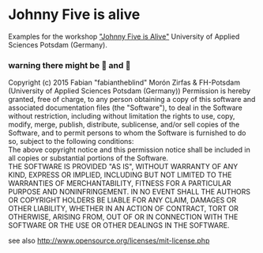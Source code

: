 Johnny Five is alive  
====================

Examples for the workshop ["Johnny Five is Alive"](https://incom.org/workspace/6174) University of Applied Sciences Potsdam (Germany).

### warning there might be 🐛 and 🐉  


Copyright (c)  2015 Fabian "fabiantheblind" Morón Zirfas & FH-Potsdam (University of Applied Sciences Potsdam (Germany))
Permission is hereby granted, free of charge, to any person obtaining a copy of this software and associated documentation files (the "Software"), to deal in the Software  without restriction, including without limitation the rights to use, copy, modify, merge, publish, distribute, sublicense, and/or sell copies of the Software, and to  permit persons to whom the Software is furnished to do so, subject to the following conditions:  
The above copyright notice and this permission notice shall be included in all copies or substantial portions of the Software.  
THE SOFTWARE IS PROVIDED "AS IS", WITHOUT WARRANTY OF ANY KIND, EXPRESS OR IMPLIED, INCLUDING BUT NOT LIMITED TO THE WARRANTIES OF MERCHANTABILITY, FITNESS FOR A  PARTICULAR PURPOSE AND NONINFRINGEMENT. IN NO EVENT SHALL THE AUTHORS OR COPYRIGHT HOLDERS BE LIABLE FOR ANY CLAIM, DAMAGES OR OTHER LIABILITY, WHETHER IN AN ACTION OF  CONTRACT, TORT OR OTHERWISE, ARISING FROM, OUT OF OR IN CONNECTION WITH THE SOFTWARE OR THE USE OR OTHER DEALINGS IN THE SOFTWARE.  

see also http://www.opensource.org/licenses/mit-license.php





